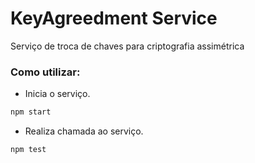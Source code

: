 # KeyAgreedment Service
Serviço de troca de chaves para criptografia assimétrica

### Como utilizar:

- Inicia o serviço.
```sh
npm start
```

- Realiza chamada ao serviço.
```sh
npm test
```
